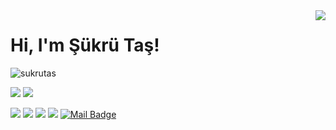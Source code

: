 <img align='right' src="https://github-readme-stats.vercel.app/api?username=sukrutas&show_icons=true">

# Hi, I'm Şükrü Taş! 
<p align="left"> <img src="https://komarev.com/ghpvc/?username=sukrutas" alt="sukrutas" /> </p>

[![](https://img.shields.io/twitter/follow/suqrutas?style=social)](https://www.twitter.com/suqrutas)
[![](https://img.shields.io/github/followers/sukrutas?style=social)](https://www.github.com/sukrutas)

[![](https://img.shields.io/badge/twitter-%231DA1F2.svg?&style=for-the-badge&logo=twitter&logoColor=white)](https://www.twitter.com/suqrutas)
[![](https://img.shields.io/badge/linkedin-%230077B5.svg?&style=for-the-badge&logo=linkedin&logoColor=white)](https://www.linkedin.com/in/sukrutas/)
[![](https://img.shields.io/badge/medium-%2312100E.svg?&style=for-the-badge&logo=medium&logoColor=white)](https://https://medium.com/@krta_63838)
[![](https://img.shields.io/badge/instagram-%23E4405F.svg?&style=for-the-badge&logo=instagram&logoColor=white)](https://instagram.com/_sukrutas)
[![Mail Badge](https://img.shields.io/badge/sukrutas99@gmail.com-c14438?style=for-the-badge&logo=Gmail&logoColor=white&link=mailto:sukrutas99@gmail.com)](mailto:sukrutas99@gmail.com)
